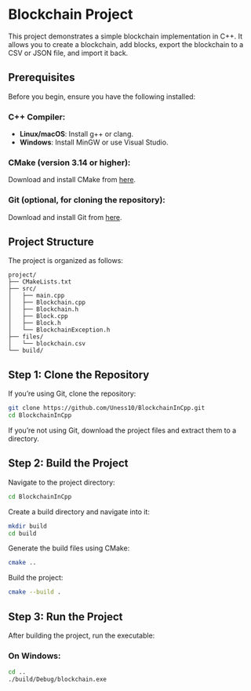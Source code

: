 
# Blockchain Project

This project demonstrates a simple blockchain implementation in C++. It allows you to create a blockchain, add blocks, export the blockchain to a CSV or JSON file, and import it back.

## Prerequisites
Before you begin, ensure you have the following installed:

### C++ Compiler:
- **Linux/macOS**: Install g++ or clang.
- **Windows**: Install MinGW or use Visual Studio.

### CMake (version 3.14 or higher):
Download and install CMake from [here](https://cmake.org/download/).

### Git (optional, for cloning the repository):
Download and install Git from [here](https://git-scm.com/downloads).

## Project Structure
The project is organized as follows:

```
project/
├── CMakeLists.txt
├── src/
│   ├── main.cpp
│   ├── Blockchain.cpp
│   ├── Blockchain.h
│   ├── Block.cpp
│   ├── Block.h
│   └── BlockchainException.h
├── files/
│   └── blockchain.csv
└── build/
```

## Step 1: Clone the Repository
If you’re using Git, clone the repository:

```bash
git clone https://github.com/Uness10/BlockchainInCpp.git
cd BlockchainInCpp
```

If you’re not using Git, download the project files and extract them to a directory.

## Step 2: Build the Project
Navigate to the project directory:

```bash
cd BlockchainInCpp
```

Create a build directory and navigate into it:

```bash
mkdir build
cd build
```

Generate the build files using CMake:

```bash
cmake ..
```

Build the project:

```bash
cmake --build .
```

## Step 3: Run the Project
After building the project, run the executable:


### On Windows:

```bash
cd .. 
./build/Debug/blockchain.exe
```

